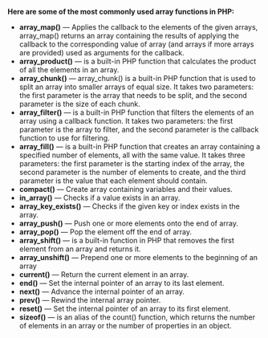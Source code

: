 **Here are some of the most commonly used array functions in PHP:**
* **array_map()** — Applies the callback to the elements of the given arrays, array_map() returns an array containing the results of applying the callback to the corresponding value of array (and arrays if more arrays are provided) used as arguments for the callback.
* **array_product()** — is a built-in PHP function that calculates the product of all the elements in an array.
* **array_chunk()** — array_chunk() is a built-in PHP function that is used to split an array into smaller arrays of equal size. It takes two parameters: the first parameter is the array that needs to be split, and the second parameter is the size of each chunk.
* **array_filter()** — is a built-in PHP function that filters the elements of an array using a callback function. It takes two parameters: the first parameter is the array to filter, and the second parameter is the callback function to use for filtering.
* **array_fill()** — is a built-in PHP function that creates an array containing a specified number of elements, all with the same value. It takes three parameters: the first parameter is the starting index of the array, the second parameter is the number of elements to create, and the third parameter is the value that each element should contain.
* **compact()** — Create array containing variables and their values.
* **in_array()** — Checks if a value exists in an array.
* **array_key_exists()** — Checks if the given key or index exists in the array.
* **array_push()** — Push one or more elements onto the end of array.
* **array_pop()** — Pop the element off the end of array.
* **array_shift()** — is a built-in function in PHP that removes the first element from an array and returns it.
* **array_unshift()** — Prepend one or more elements to the beginning of an array
* **current()** — Return the current element in an array.
* **end()** — Set the internal pointer of an array to its last element.
* **next()** — Advance the internal pointer of an array.
* **prev()** — Rewind the internal array pointer.
* **reset()** — Set the internal pointer of an array to its first element.
* **sizeof()** — is an alias of the count() function, which returns the number of elements in an array or the number of properties in an object.
